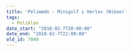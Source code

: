 ```yaml
---
title: 'Pelimøde - Minigolf i Herlev (Wiboe)'
tags:
  - Peliklan
date_start: "2018-02-7T20:00:00"
date_end: "2018-02-7T22:00:00"
old_id: 7049
---
```

